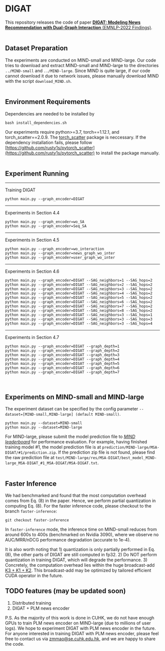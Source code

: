 # DIGAT
This repository releases the code of paper [**DIGAT: Modeling News Recommendation with Dual-Graph Interaction** (EMNLP-2022 Findings)](https://arxiv.org/pdf/2210.05196.pdf).
<br/><br/>

## Dataset Preparation
The experiments are conducted on MIND-small and MIND-large. Our code tries to download and extract MIND-small and MIND-large to the directories `../MIND-small` and `../MIND-large`. Since MIND is quite large, if our code cannot download it due to network issues, please manually download MIND with the script `download_MIND.sh`.
<br/><br/>


## Environment Requirements
Dependencies are needed to be installed by
<pre><code>bash install_dependencies.sh</code></pre>
Our experiments require python>=3.7, torch==1.12.1, and torch_scatter==2.0.9. The [torch_scatter](https://github.com/rusty1s/pytorch_scatter) package is neccessary. If the dependency installation fails, please follow [https://github.com/rusty1s/pytorch_scatter](https://github.com/rusty1s/pytorch_scatter) to install the package manually.
<br/><br/>


## Experiment Running
<hr>Training DIGAT
<pre><code>python main.py --graph_encoder=DIGAT</code></pre>

<hr>Experiments in Section 4.4
<pre><code>python main.py --graph_encoder=wo_SA
python main.py --graph_encoder=Seq_SA</code></pre>

<hr>Experiments in Section 4.5
<pre><code>python main.py --graph_encoder=wo_interaction
python main.py --graph_encoder=news_graph_wo_inter
python main.py --graph_encoder=user_graph_wo_inter</code></pre>

<hr>Experiments in Section 4.6
<pre><code>python main.py --graph_encoder=DIGAT --SAG_neighbors=1 --SAG_hops=2
python main.py --graph_encoder=DIGAT --SAG_neighbors=2 --SAG_hops=2
python main.py --graph_encoder=DIGAT --SAG_neighbors=3 --SAG_hops=2
python main.py --graph_encoder=DIGAT --SAG_neighbors=4 --SAG_hops=2
python main.py --graph_encoder=DIGAT --SAG_neighbors=5 --SAG_hops=2
python main.py --graph_encoder=DIGAT --SAG_neighbors=6 --SAG_hops=2
python main.py --graph_encoder=DIGAT --SAG_neighbors=7 --SAG_hops=2
python main.py --graph_encoder=DIGAT --SAG_neighbors=8 --SAG_hops=2
python main.py --graph_encoder=DIGAT --SAG_neighbors=3 --SAG_hops=1
python main.py --graph_encoder=DIGAT --SAG_neighbors=3 --SAG_hops=3
python main.py --graph_encoder=DIGAT --SAG_neighbors=3 --SAG_hops=4</code></pre>

<hr>Experiments in Section 4.7
<pre><code>python main.py --graph_encoder=DIGAT --graph_depth=1
python main.py --graph_encoder=DIGAT --graph_depth=2
python main.py --graph_encoder=DIGAT --graph_depth=3
python main.py --graph_encoder=DIGAT --graph_depth=4
python main.py --graph_encoder=DIGAT --graph_depth=5
python main.py --graph_encoder=DIGAT --graph_depth=6
python main.py --graph_encoder=DIGAT --graph_depth=7</code></pre>
<br/>


## Experiments on MIND-small and MIND-large
The experiment dataset can be specified by the config parameter `--dataset=[MIND-small,MIND-large] (default MIND-small)`.
<pre><code>python main.py --dataset=MIND-small
python main.py --dataset=MIND-large</code></pre>
For MIND-large, please submit the model prediction file to [*MIND leaderboard*](https://msnews.github.io/index.html#leaderboard) for performance evaluation. For example, having finished training model #1, the model prediction file is at `prediction/MIND-large/MSA-DIGAT/#1/prediction.zip`. If the prediction zip file is not found, please find the raw prediction file at `test/MIND-large/res/MSA-DIGAT/best_model_MIND-large_MSA-DIGAT_#1_MSA-DIGAT/MSA-DIGAT.txt`.
<br/><br/>


## Faster Inference
We had benchmarked and found that the most computation overhead comes from Eq. (8) in the paper. Hence, we perform partial quantization in computing Eq. (8). For the faster inference code, please checkout to the branch `faster-inference`:
<pre><code>git checkout faster-inference</code></pre>
In `faster-inference` mode, the inference time on MIND-small reduces from around 600s to 400s (benchmarked on Nvidia 3090), where we observe no AUC/MRR/nDCG performance degradation (accurate to 1e-4).

It is also worth noting that 1) quantization is only partially performed in Eq. (8), the other parts of DIGAT are still computed in fp32. 2) Do NOT perform quantization in training DIGAT, which will degrade the performance. 3) Concretely, the computation overhead lies within the huge broadcast-add [K3 + K1 + K2](https://github.com/Veason-silverbullet/DIGAT/blob/6cfdaffae5d749bd12156084d27c08d0ba4011a6/graphEncoders.py#L150). This broadcast-add may be optimized by tailored efficient CUDA operator in the future.


## TODO features (may be updated soon)
1. Distributed training
2. DIGAT + PLM news encoder

P.S. As the majority of this work is done in CUHK, we do not have enough GPUs to train PLM news encoder on MIND-large (due to millions of user logs). We hope to experiment DIGAT with PLM news encoder in the future. For anyone interested in training DIGAT with PLM news encoder, please feel free to contact us via zmmao@se.cuhk.edu.hk, and we are happy to share the code.
